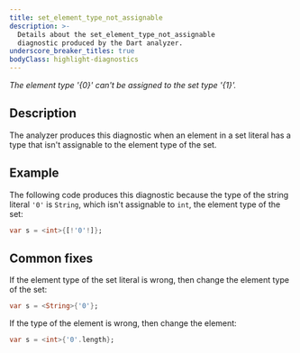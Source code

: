 ```yaml
---
title: set_element_type_not_assignable
description: >-
  Details about the set_element_type_not_assignable
  diagnostic produced by the Dart analyzer.
underscore_breaker_titles: true
bodyClass: highlight-diagnostics
---
```


_The element type '{0}' can't be assigned to the set type '{1}'._

## Description

The analyzer produces this diagnostic when an element in a set literal has
a type that isn't assignable to the element type of the set.

## Example

The following code produces this diagnostic because the type of the string
literal `'0'` is `String`, which isn't assignable to `int`, the element
type of the set:

```dart
var s = <int>{[!'0'!]};
```

## Common fixes

If the element type of the set literal is wrong, then change the element
type of the set:

```dart
var s = <String>{'0'};
```

If the type of the element is wrong, then change the element:

```dart
var s = <int>{'0'.length};
```
